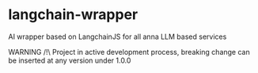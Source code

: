 # langchain-wrapper

AI wrapper based on LangchainJS for all anna LLM based services

WARNING /!\ Project in active development process, breaking change can be inserted at any version under 1.0.0
